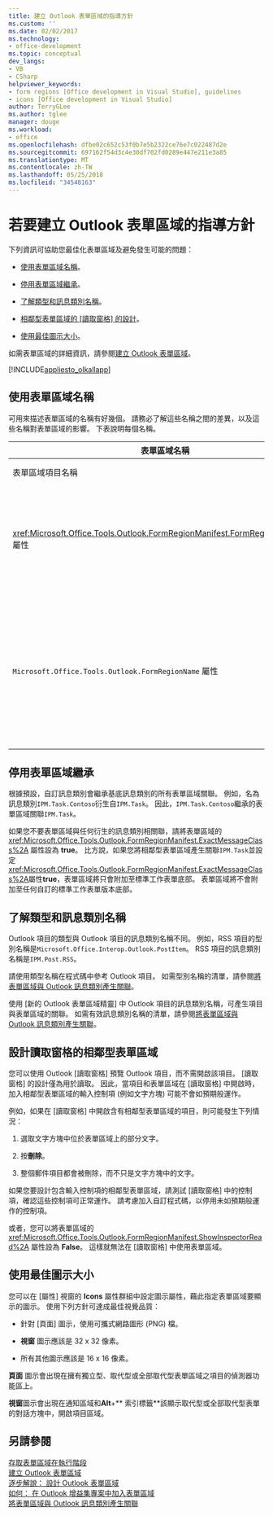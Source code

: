 ```yaml
---
title: 建立 Outlook 表單區域的指導方針
ms.custom: ''
ms.date: 02/02/2017
ms.technology:
- office-development
ms.topic: conceptual
dev_langs:
- VB
- CSharp
helpviewer_keywords:
- form regions [Office development in Visual Studio], guidelines
- icons [Office development in Visual Studio]
author: TerryGLee
ms.author: tglee
manager: douge
ms.workload:
- office
ms.openlocfilehash: dfbe02c652c53f0b7e5b2322ce76e7c022487d2e
ms.sourcegitcommit: 697162f54d3c4e30df702fd0289e447e211e3a85
ms.translationtype: MT
ms.contentlocale: zh-TW
ms.lasthandoff: 05/25/2018
ms.locfileid: "34548163"
---
```

# <a name="guidelines-to-create-outlook-form-regions"></a>若要建立 Outlook 表單區域的指導方針
  下列資訊可協助您最佳化表單區域及避免發生可能的問題：  
  
-   [使用表單區域名稱](#UsingFormRegions)。  
  
-   [停用表單區域繼承](#DisablingInheritance)。  
  
-   [了解類型和訊息類別名稱](#ClassNames)。  
  
-   [相鄰型表單區域的 [讀取窗格] 的設計](#ReadingPane)。  
  
-   [使用最佳圖示大小](#UsingOptimal)。  
  
 如需表單區域的詳細資訊，請參閱[建立 Outlook 表單區域](../vsto/creating-outlook-form-regions.md)。  
  
 [!INCLUDE[appliesto_olkallapp](../vsto/includes/appliesto-olkallapp-md.md)]  
  
##  <a name="UsingFormRegions"></a> 使用表單區域名稱  
 可用來描述表單區域的名稱有好幾個。 請務必了解這些名稱之間的差異，以及這些名稱對表單區域的影響。 下表說明每個名稱。  
  
|表單區域名稱|描述|  
|----------------------|-----------------|  
|表單區域項目名稱|這個名稱是您在 [加入新項目]  對話方塊中為 [Outlook 表單區域]  指定的名稱。 這也是出現在方案總管 中表單區域程式碼檔的名稱。|  
|<xref:Microsoft.Office.Tools.Outlook.FormRegionManifest.FormRegionName%2A> 屬性|您會在 [新的 Outlook 表單區域精靈]  的 [提供描述文字和選取顯示設定]  頁面中指定這個名稱。 這個名稱會顯示為 [屬性]  視窗中的 **FormRegionName** 屬性。<br /><br /> 使用 <xref:Microsoft.Office.Tools.Outlook.FormRegionManifest.FormRegionName%2A> 屬性指定識別 Outlook 使用者介面 (UI) 中表單區域的標籤。 針對獨立型表單區域，這個名稱會顯示為 Outlook 項目之功能區上的按鈕。<br /><br /> 針對相鄰型表單區域，這個名稱會顯示為表單區域上方的標題文字。|  
|`Microsoft.Office.Tools.Outlook.FormRegionName` 屬性|當您將 [Outlook 表單區域]  項目加入專案時，Visual Studio 會將這個屬性設為表單區域的完整名稱。 預設的完整名稱是 VSTO 增益集名稱，再接一個點，後接表單區域名稱，例如 `OutlookAddIn1.FormRegion1`。<br /><br /> 這個完整名稱也會顯示為表單區域 Factory 類別頂端的屬性。<br /><br /> 使用`Microsoft.Office.Tools.Outlook.FormRegionName`唯一識別所有 Outlook VSTO 增益集的表單區域的屬性。您無法變更的值`Microsoft.Office.Tools.Outlook.FormRegionName`屬性重新命名表單區域項目或變更<xref:Microsoft.Office.Tools.Outlook.FormRegionManifest.FormRegionName%2A>屬性。 若要變更這個名稱，您必須修改`Microsoft.Office.Tools.Outlook.FormRegionName`表單區域程式碼檔案中的屬性。|  
  
##  <a name="DisablingInheritance"></a> 停用表單區域繼承  
 根據預設，自訂訊息類別會繼承基底訊息類別的所有表單區域關聯。 例如，名為訊息類別`IPM.Task.Contoso`衍生自`IPM.Task`。 因此，`IPM.Task.Contoso`繼承的表單區域關聯`IPM.Task`。  
  
 如果您不要表單區域與任何衍生的訊息類別相關聯，請將表單區域的 <xref:Microsoft.Office.Tools.Outlook.FormRegionManifest.ExactMessageClass%2A> 屬性設為 **true**。 比方說，如果您將相鄰型表單區域產生關聯`IPM.Task`並設定<xref:Microsoft.Office.Tools.Outlook.FormRegionManifest.ExactMessageClass%2A>屬性**true**，表單區域將只會附加至標準工作表單底部。 表單區域將不會附加至任何自訂的標準工作表單版本底部。  
  
##  <a name="ClassNames"></a> 了解類型和訊息類別名稱  
 Outlook 項目的類型與 Outlook 項目的訊息類別名稱不同。 例如，RSS 項目的型別名稱是`Microsoft.Office.Interop.Outlook.PostItem`。 RSS 項目的訊息類別名稱是`IPM.Post.RSS`。  
  
 請使用類型名稱在程式碼中參考 Outlook 項目。 如需型別名稱的清單，請參閱[將表單區域與 Outlook 訊息類別產生關聯](../vsto/associating-a-form-region-with-an-outlook-message-class.md)。  
  
 使用 [新的 Outlook 表單區域精靈]  中 Outlook 項目的訊息類別名稱，可產生項目與表單區域的關聯。 如需有效訊息類別名稱的清單，請參閱[將表單區域與 Outlook 訊息類別產生關聯](../vsto/associating-a-form-region-with-an-outlook-message-class.md)。  
  
##  <a name="ReadingPane"></a> 設計讀取窗格的相鄰型表單區域  
 您可以使用 Outlook [讀取窗格] 預覽 Outlook 項目，而不需開啟該項目。 [讀取窗格] 的設計僅為用於讀取。 因此，當項目和表單區域在 [讀取窗格] 中開啟時，加入相鄰型表單區域的輸入控制項 (例如文字方塊) 可能不會如預期般運作。  
  
 例如，如果在 [讀取窗格] 中開啟含有相鄰型表單區域的項目，則可能發生下列情況：  
  
1.  選取文字方塊中位於表單區域上的部分文字。  
  
2.  按**刪除**。  
  
3.  整個郵件項目都會被刪除，而不只是文字方塊中的文字。  
  
 如果您要設計包含輸入控制項的相鄰型表單區域，請測試 [讀取窗格] 中的控制項，確認這些控制項可正常運作。 請考慮加入自訂程式碼，以停用未如預期般運作的控制項。  
  
 或者，您可以將表單區域的 <xref:Microsoft.Office.Tools.Outlook.FormRegionManifest.ShowInspectorRead%2A> 屬性設為 **False**。 這樣就無法在 [讀取窗格] 中使用表單區域。  
  
##  <a name="UsingOptimal"></a> 使用最佳圖示大小  
 您可以在 [屬性]  視窗的 **Icons** 屬性群組中設定圖示屬性，藉此指定表單區域要顯示的圖示。 使用下列方針可達成最佳視覺品質：  
  
-   針對 [頁面]  圖示，使用可攜式網路圖形 (PNG) 檔。  
  
-   **視窗** 圖示應該是 32 x 32 像素。  
  
-   所有其他圖示應該是 16 x 16 像素。  
  
 **頁面** 圖示會出現在擁有獨立型、取代型或全部取代型表單區域之項目的偵測器功能區上。  
  
 **視窗**圖示會出現在通知區域和**Alt**+** 索引標籤**該顯示取代型或全部取代型表單的對話方塊中，開啟項目區域。  
  
## <a name="see-also"></a>另請參閱  
 [存取表單區域在執行階段](../vsto/accessing-a-form-region-at-run-time.md)   
 [建立 Outlook 表單區域](../vsto/creating-outlook-form-regions.md)   
 [逐步解說： 設計 Outlook 表單區域](../vsto/walkthrough-designing-an-outlook-form-region.md)   
 [如何： 在 Outlook 增益集專案中加入表單區域](../vsto/how-to-add-a-form-region-to-an-outlook-add-in-project.md)   
 [將表單區域與 Outlook 訊息類別產生關聯](../vsto/associating-a-form-region-with-an-outlook-message-class.md)  
  
  